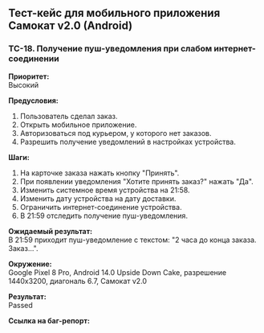 ## **Тест-кейс для мобильного приложения Самокат v2.0 (Android)**

### **TC-18. Получение пуш-уведомления при слабом интернет-соединении**

**Приоритет:**  
Высокий

**Предусловия:**  
1. Пользователь сделал заказ.  
2. Открыть мобильное приложение.  
3. Авторизоваться под курьером, у которого нет заказов.  
4. Разрешить получение уведомлений в настройках устройства.  

**Шаги:**  
1. На карточке заказа нажать кнопку "Принять".  
2. При появлении уведомления "Хотите принять заказ?" нажать "Да".  
3. Изменить системное время устройства на 21:58.  
4. Изменить дату устройства на дату доставки.  
5. Ограничить интернет-соединение устройства.  
6. В 21:59 отследить получение пуш-уведомления.  

**Ожидаемый результат:**  
В 21:59 приходит пуш-уведомление с текстом: "2 часа до конца заказа. Заказ...".

**Окружение:**  
Google Pixel 8 Pro, Android 14.0 Upside Down Cake, разрешение 1440x3200, диагональ 6.7, Самокат v2.0

**Результат:**  
Passed

**Ссылка на баг-репорт:**  
  
